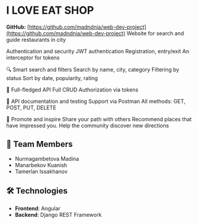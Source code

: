 # I LOVE EAT SHOP

**GitHub:** [https://github.com/madndnia/web-dev-project](https://github.com/madndnia/web-dev-project)
Website for search and guide restaurants in city

 Authentication and security
JWT authentication
Registration, entry/exit
An interceptor for tokens

🔍 Smart search and filters
Search by name, city, category
Filtering by status 
Sort by date, popularity, rating

🔄 Full-fledged API
Full CRUD 
Authorization via tokens

📑 API documentation and testing
Support via Postman
All methods: GET, POST, PUT, DELETE

💬 Promote and inspire
Share your path with others
Recommend places that have impressed you.
Help the community discover new directions

## 👥 **Team Members**  
- Nurmagambetova Madina  
- Manarbekov Kuanish  
- Tamerlan Issakhanov  

## 🛠 **Technologies**  
- **Frontend**: Angular  
- **Backend**: Django REST Framework  

